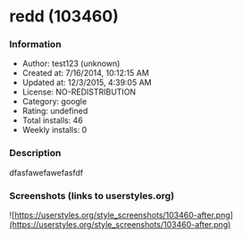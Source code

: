# redd (103460)

### Information
- Author: test123 (unknown)
- Created at: 7/16/2014, 10:12:15 AM
- Updated at: 12/3/2015, 4:39:05 AM
- License: NO-REDISTRIBUTION
- Category: google
- Rating: undefined
- Total installs: 46
- Weekly installs: 0


### Description
dfasfawefawefasfdf


### Screenshots (links to userstyles.org)
![https://userstyles.org/style_screenshots/103460-after.png](https://userstyles.org/style_screenshots/103460-after.png)


